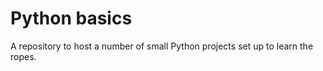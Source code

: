 # Python basics

A repository to host a number of small Python projects set up to learn the ropes.

